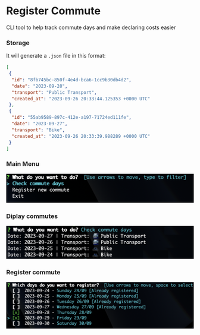 # Register Commute

CLI tool to help track commute days and make declaring costs easier

### Storage

It will generate a `.json` file in this format:

```json
[
 {
  "id": "8fb745bc-850f-4e4d-bca6-1cc9b30db4d2",
  "date": "2023-09-28",
  "transport": "Public Transport",
  "created_at": "2023-09-26 20:33:44.125353 +0000 UTC"
 },
 {
  "id": "55ab9589-897c-412e-a197-71724ed111fe",
  "date": "2023-09-27",
  "transport": "Bike",
  "created_at": "2023-09-26 20:33:39.988289 +0000 UTC"
 }
]
```

### Main Menu

![image](/images/main-menu.png)

### Diplay commutes

![image](/images/display-commutes.png)

### Register commute

![image](/images/register-commute.png)
